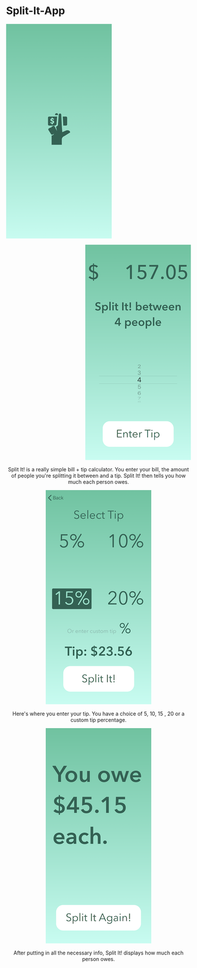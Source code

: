 # Split-It-App

<p align="left">
  <img src="https://github.com/drkuster/Split-It-App/blob/master/Split%20It%20Screenshots/IMG_3784.PNG?raw=true">
</p>

<p align="right">
  <img src="https://github.com/drkuster/Split-It-App/blob/master/Split%20It%20Screenshots/IMG_3786.PNG?raw=true">
</p>

<p align="center">
Split It! is a really simple bill + tip calculator. You enter your bill, the amount of people you're splitting it between and a tip. Split It! then tells you how much each person owes.
</p>

<p align="center">
  <img src="https://github.com/drkuster/Split-It-App/blob/master/Split%20It%20Screenshots/IMG_3787.PNG?raw=true">
</p>

<p align="center">
Here's where you enter your tip. You have a choice of 5, 10, 15 , 20 or a custom tip percentage.
</p>

<p align="center">
  <img src="https://github.com/drkuster/Split-It-App/blob/master/Split%20It%20Screenshots/IMG_3788.PNG?raw=true">
</p>

<p align="center">
After putting in all the necessary info, Split It! displays how much each person owes.
</p>

